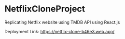 # NetflixCloneProject
Replicating Netflix website using TMDB API using React.js  

Deployment Link: https://netflix-clone-b46e3.web.app/
